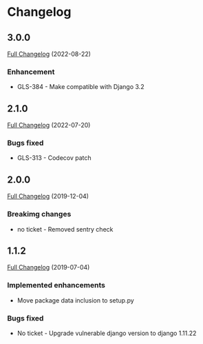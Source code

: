 # Changelog


## 3.0.0
[Full Changelog](https://github.com/uktrade/directory-healthcheck/pull/18/files) (2022-08-22)

### Enhancement
- GLS-384 - Make compatible with Django 3.2

## 2.1.0
[Full Changelog](https://github.com/uktrade/directory-healthcheck/pull/17/files) (2022-07-20)
### Bugs fixed
- GLS-313 - Codecov patch


## 2.0.0
[Full Changelog](https://github.com/uktrade/directory-healthcheck/pull/16/files) (2019-12-04)

### Breakimg changes
- no ticket - Removed sentry check

## 1.1.2
[Full Changelog](https://github.com/uktrade/directory-healthcheck/pull/13/files) (2019-07-04)

### Implemented enhancements
- Move package data inclusion to setup.py

### Bugs fixed
- No ticket - Upgrade vulnerable django version to django 1.11.22

